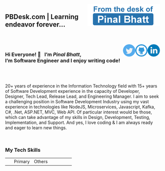 <img src="https://raw.githubusercontent.com/pinalbhatt/pinalbhatt/main/assets/fomthedeskof.png" align="right"/>
<h2>PBDesk.com | Learning endeavor forever... </h2>
<br/><br/>
<a href="https://www.linkedin.com/in/pinalbhatt"><img src="https://raw.githubusercontent.com/pinalbhatt/pinalbhatt/main/assets/linkedin.png" width="40" align="right" /></a>
<a href="https://github.com/pinalbhatt"><img src="https://raw.githubusercontent.com/pinalbhatt/pinalbhatt/main/assets/github.png" width="40" align="right" /></a>
<a href="https://twitter.com/pbdesk"><img src="https://raw.githubusercontent.com/pinalbhatt/pinalbhatt/main/assets/twitter.png" width="40" align="right" /></a>
<h3>
Hi Everyone! 👋 &nbsp;
I’m <b><i>Pinal Bhatt</i></b>,<br/> I’m Software Engineer and I enjoy writing code!
</h3>
<br/><br/>
<p>20+ years of experience in the Information Technology field with 15+ years of Software Development experience in the capacity of Developer, Designer, Tech Lead, Release Lead, and Engineering Manager. I aim to seek a challenging position in Software Development Industry using my vast experience in technologies like NodeJS, Microservices, Javascript, Kafka, C#, .Net, ASP.NET, MVC, Web API. Of particular interest would be those, which can take advantage of my skills in Design, Development, Testing, Implementation, and Support. And yes, I love coding & I am always ready and eager to learn new things.</p>
<br/>
<h3>My Tech Skills</h3>
<table border="0">
<tr>
  <td width="10%">&nbsp;</td>
  <td width="30%">Primary</td>
  <td width="30%">Others</td>
  <td width="30%">&nbsp;</td>
</tr>
</table>


<!--
**pinalbhatt/pinalbhatt** is a ✨ _special_ ✨ repository because its `README.md` (this file) appears on your GitHub profile.

Here are some ideas to get you started:

- 🔭 I’m currently working on ...
- 🌱 I’m currently learning ...
- 👯 I’m looking to collaborate on ...
- 🤔 I’m looking for help with ...
- 💬 Ask me about ...
- 📫 How to reach me: ...
- 😄 Pronouns: ...
- ⚡ Fun fact: ...
-->
